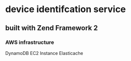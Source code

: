 # device identifcation service
## built with Zend Framework 2

### AWS infrastructure
DynamoDB
EC2 Instance
Elasticache

